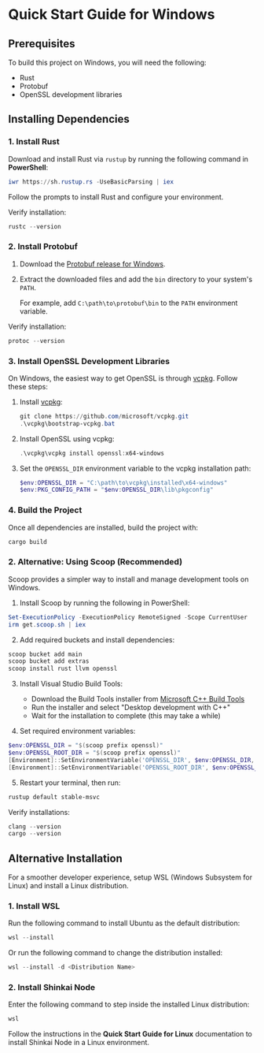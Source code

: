 # Quick Start Guide for Windows

## Prerequisites

To build this project on Windows, you will need the following:

- Rust
- Protobuf
- OpenSSL development libraries

## Installing Dependencies

### 1. Install Rust

Download and install Rust via `rustup` by running the following command in **PowerShell**:

```powershell
iwr https://sh.rustup.rs -UseBasicParsing | iex
```

Follow the prompts to install Rust and configure your environment.

Verify installation:

```powershell
rustc --version
```

### 2. Install Protobuf

1. Download the [Protobuf release for Windows](https://github.com/protocolbuffers/protobuf/releases).
2. Extract the downloaded files and add the `bin` directory to your system's `PATH`.

   For example, add `C:\path\to\protobuf\bin` to the `PATH` environment variable.

Verify installation:

```powershell
protoc --version
```

### 3. Install OpenSSL Development Libraries

On Windows, the easiest way to get OpenSSL is through [vcpkg](https://github.com/microsoft/vcpkg). Follow these steps:

1. Install [vcpkg](https://github.com/microsoft/vcpkg):

   ```powershell
   git clone https://github.com/microsoft/vcpkg.git
   .\vcpkg\bootstrap-vcpkg.bat
   ```

2. Install OpenSSL using vcpkg:

   ```powershell
   .\vcpkg\vcpkg install openssl:x64-windows
   ```

3. Set the `OPENSSL_DIR` environment variable to the vcpkg installation path:
   ```powershell
   $env:OPENSSL_DIR = "C:\path\to\vcpkg\installed\x64-windows"
   $env:PKG_CONFIG_PATH = "$env:OPENSSL_DIR\lib\pkgconfig"
   ```

### 4. Build the Project

Once all dependencies are installed, build the project with:

```powershell
cargo build
```

### 2. Alternative: Using Scoop (Recommended)

Scoop provides a simpler way to install and manage development tools on Windows.

1. Install Scoop by running the following in PowerShell:

```powershell
Set-ExecutionPolicy -ExecutionPolicy RemoteSigned -Scope CurrentUser
irm get.scoop.sh | iex
```

2. Add required buckets and install dependencies:

```powershell
scoop bucket add main
scoop bucket add extras
scoop install rust llvm openssl
```

3. Install Visual Studio Build Tools:
   - Download the Build Tools installer from [Microsoft C++ Build Tools](https://visualstudio.microsoft.com/visual-cpp-build-tools/)
   - Run the installer and select "Desktop development with C++"
   - Wait for the installation to complete (this may take a while)

4. Set required environment variables:

```powershell
$env:OPENSSL_DIR = "$(scoop prefix openssl)"
$env:OPENSSL_ROOT_DIR = "$(scoop prefix openssl)"
[Environment]::SetEnvironmentVariable('OPENSSL_DIR', $env:OPENSSL_DIR, 'User')
[Environment]::SetEnvironmentVariable('OPENSSL_ROOT_DIR', $env:OPENSSL_ROOT_DIR, 'User')
```

5. Restart your terminal, then run:
```powershell
rustup default stable-msvc
```

Verify installations:
```powershell
clang --version
cargo --version
```

## Alternative Installation

For a smoother developer experience, setup WSL (Windows Subsystem for Linux) and install a Linux distribution.

### 1. Install WSL

Run the following command to install Ubuntu as the default distribution:

```powershell
wsl --install
```

Or run the following command to change the distribution installed:

```powershell
wsl --install -d <Distribution Name>
```

### 2. Install Shinkai Node

Enter the following command to step inside the installed Linux distribution:

```powershell
wsl
```

Follow the instructions in the **Quick Start Guide for Linux** documentation to install Shinkai Node in a Linux environment.
